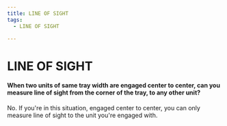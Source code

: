 ```yaml
---
title: LINE OF SIGHT
tags:
  - LINE OF SIGHT

---
```


# LINE OF SIGHT

#### When two units of same tray width are engaged center to center, can you measure line of sight from the corner of the tray, to any other unit?

No. If you're in this situation, engaged center to center, you can only measure line of sight to the unit you're engaged with.

